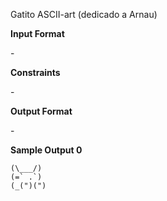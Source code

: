 Gatito ASCII-art (dedicado a Arnau)

**Input Format**

\-

**Constraints**

\-

**Output Format**

\-

**Sample Output 0**

    (\___/)
    (=` .`)
    (_(")(")
